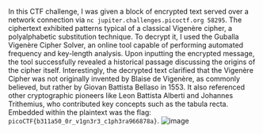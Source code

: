 
In this CTF challenge, I was given a block of encrypted text served over a network connection via `nc jupiter.challenges.picoctf.org 58295`. The ciphertext exhibited patterns typical of a classical Vigenère cipher, a polyalphabetic substitution technique. To decrypt it, I used the Guballa Vigenère Cipher Solver, an online tool capable of performing automated frequency and key-length analysis. Upon inputting the encrypted message, the tool successfully revealed a historical passage discussing the origins of the cipher itself. Interestingly, the decrypted text clarified that the Vigenère Cipher was not originally invented by Blaise de Vigenère, as commonly believed, but rather by Giovan Battista Bellaso in 1553. It also referenced other cryptographic pioneers like Leon Battista Alberti and Johannes Trithemius, who contributed key concepts such as the tabula recta. Embedded within the plaintext was the flag: `picoCTF{b311a50_0r_v1gn3r3_c1ph3ra966878a}`.
![image](https://github.com/user-attachments/assets/ef1a50f4-03bd-45f6-ae19-b603c76ef96e)


